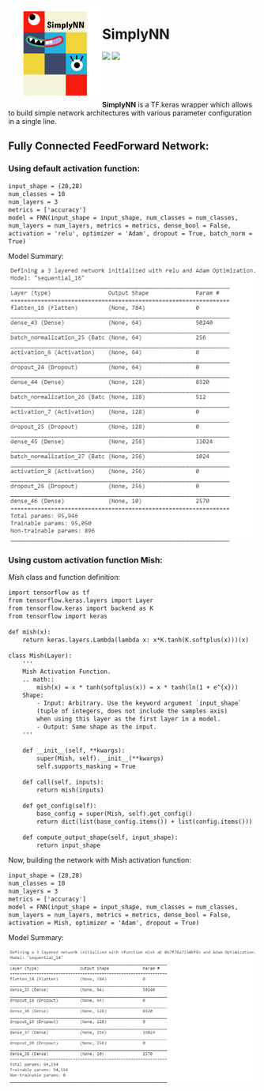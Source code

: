 <img align="left" width="190" height="190" src="logo/logo_transparent.png">

# SimplyNN
<p align="left">
    <a href="LICENSE" alt="License">
        <img src="https://img.shields.io/badge/License-MIT-brightgreen.svg" /></a>
    <a href="http://hits.dwyl.io/digantamisra98/SimplyNN" alt="HitCount">
        <img src="http://hits.dwyl.io/digantamisra98/SimplyNN.svg" /></a>
</p>
<br>
<br>
<br>

**SimplyNN** is a TF.keras wrapper which allows to build simple network architectures with various parameter configuration in a single line. 

## Fully Connected FeedForward Network:

### Using default activation function:

```
input_shape = (28,28)
num_classes = 10
num_layers = 3
metrics = ['accuracy']
model = FNN(input_shape = input_shape, num_classes = num_classes, num_layers = num_layers, metrics = metrics, dense_bool = False, activation = 'relu', optimizer = 'Adam', dropout = True, batch_norm = True)
```

Model Summary: 

<div style="text-align:center"><img src ="assets/z.PNG"  width="800"/></div>

### Using custom activation function Mish: 

*Mish* class and function definition:

```
import tensorflow as tf
from tensorflow.keras.layers import Layer
from tensorflow.keras import backend as K
from tensorflow import keras

def mish(x):
	return keras.layers.Lambda(lambda x: x*K.tanh(K.softplus(x)))(x)
    
class Mish(Layer):
    '''
    Mish Activation Function.
    .. math::
        mish(x) = x * tanh(softplus(x)) = x * tanh(ln(1 + e^{x}))
    Shape:
        - Input: Arbitrary. Use the keyword argument `input_shape`
        (tuple of integers, does not include the samples axis)
        when using this layer as the first layer in a model.
        - Output: Same shape as the input.
    '''

    def __init__(self, **kwargs):
        super(Mish, self).__init__(**kwargs)
        self.supports_masking = True

    def call(self, inputs):
        return mish(inputs)

    def get_config(self):
        base_config = super(Mish, self).get_config()
        return dict(list(base_config.items()) + list(config.items()))

    def compute_output_shape(self, input_shape):
        return input_shape
```

Now, building the network with Mish activation function: 

```
input_shape = (28,28)
num_classes = 10
num_layers = 3
metrics = ['accuracy']
model = FNN(input_shape = input_shape, num_classes = num_classes, num_layers = num_layers, metrics = metrics, dense_bool = False, activation = Mish, optimizer = 'Adam', dropout = True)
```

Model Summary: 

<div style="text-align:center"><img src ="assets/y.PNG"  width="800"/></div>
